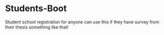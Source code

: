 # Students-Boot
Student school registration for anyone can use this if they have survey from their thesis something like that!
